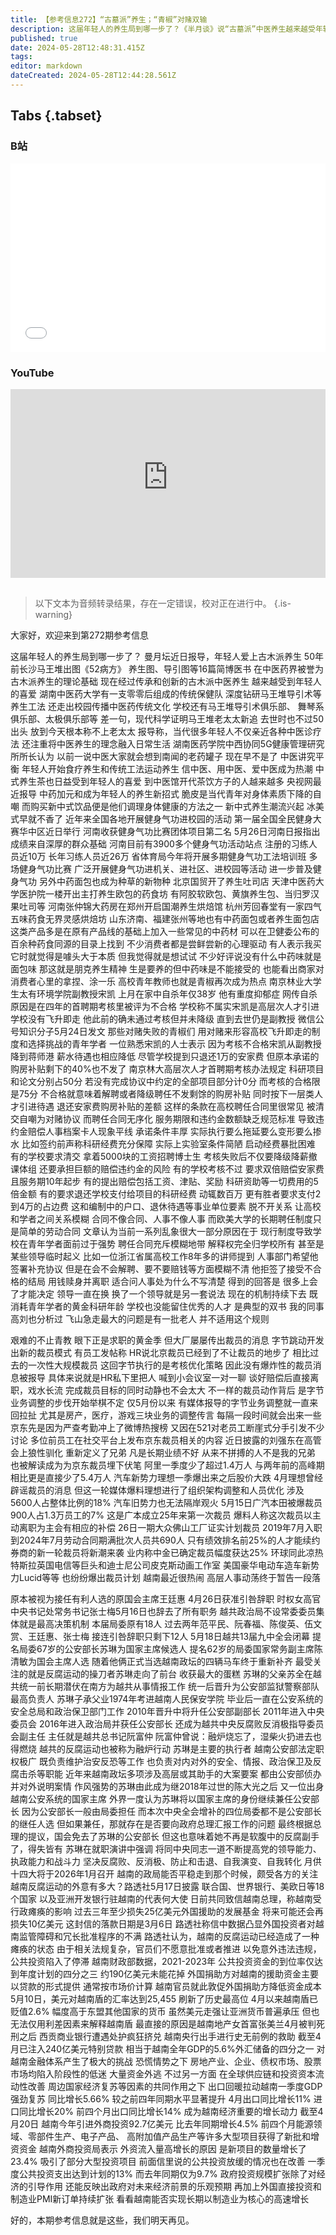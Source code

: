 ```yaml
---
title: 【参考信息272】“古墓派”养生；“青椒”对赌双输
description: 这届年轻人的养生局到哪一步了？《半月谈》说“古墓派”中医养生越来越受年轻人喜爱；央视网说《“中药+”缘何成为年轻人的养生新招式？》，中药面包也成为种草新物种，但更多可能是“图一乐”。“青椒”再次成为热点，近乎“对赌协议”的聘任合同无序化，导致违约金赔偿、人事档案卡人现象频现。考核失败后，不仅要降级、降薪、撤课题组，还要承担巨额赔偿违约金的风险。越南反腐推手走向前台，公安部长苏林当上主席，得失皆有。
published: true
date: 2024-05-28T12:48:31.415Z
tags: 
editor: markdown
dateCreated: 2024-05-28T12:44:28.561Z
---
```


## Tabs {.tabset}
### B站
<div style="position: relative; padding: 30% 45%;">
<iframe style="position: absolute; width: 100%; height: 100%; left: 0; top: 0;" src="//player.bilibili.com/player.html?&bvid=BV15T421q7XS&page=1&as_wide=1&high_quality=1&danmaku=1&autoplay=0" scrolling="no" border="0" frameborder="no" framespacing="0" allowfullscreen="true"></iframe>
</div>

### YouTube
<div style="position: relative; padding: 30% 45%;">
<iframe style="position: absolute; top: 0; left: 0; width: 100%; height: 100%;" src="https://www.youtube-nocookie.com/embed/YouTubeVID" title="YouTube video player" frameborder="0" allow="accelerometer; autoplay; clipboard-write; encrypted-media; gyroscope; picture-in-picture" allowfullscreen></iframe>
</div>

## 

> 以下文本为音频转录结果，存在一定错误，校对正在进行中。
{.is-warning}

大家好，欢迎来到第272期参考信息

这届年轻人的养生局到哪一步了？
曼月坛近日报导，年轻人爱上古木派养生
50年前长沙马王堆出图《52病方》
养生图、导引图等16篇简博医书
在中医药界被誉为古木派养生的理论基础
现在经过传承和创新的古木派中医养生
越来越受到年轻人的喜爱
湖南中医药大学有一支零零后组成的传统保健队
深度钻研马王堆导引术等养生工法
还走出校园传播中医药传统文化
学校还有马王堆导引术俱乐部、
舞琴系俱乐部、太极俱乐部等
差一句，现代科学证明马王堆老太太新追
去世时也不过50出头
放到今天根本称不上老太太
报导称，当代很多年轻人不仅亲近各种中医诊疗法
还注重将中医养生的理念融入日常生活
湖南医药学院中西协同5G健康管理研究所所长认为
以前一说中医大家就会想到南闻的老药罐子
现在早不是了
中医讲究平衡
年轻人开始食疗养生和传统工法运动养生
信中医、用中医、爱中医成为热潮
中式养生茶也日益受到年轻人的喜爱
到中医馆开代茶饮方子的人越来越多
央视网最近报导
中药加元和成为年轻人的养生新招式
脆皮是当代青年对身体素质下降的自嘲
而购买新中式饮品便是他们调理身体健康的方法之一
新中式养生潮流兴起
冰美式早就不香了
近年来全国各地开展健身气功进校园的活动
第一届全国全民健身大赛华中区近日举行
河南收获健身气功比赛团体项目第二名
5月26日河南日报指出
成绩来自深厚的群众基础
河南目前有3900多个健身气功活动站点
注册的习练人员近10万
长年习练人员近26万
省体育局今年将开展多期健身气功工法培训班
多场健身气功比赛
广泛开展健身气功进机关、进社区、进校园等活动
进一步普及健身气功
另外中药面包也成为种草的新物种
北京国贸开了养生吐司店
天津中医药大学医护院一楼开出主打养生欧包的药食坊
有阿胶软欧包、黄旗养生包、当归罗汉果吐司等
河南张仲锦大药房在郑州开启国潮养生烘焙馆
杭州芳回春堂有一家四气五味药食无界灵感烘焙坊
山东济南、福建张州等地也有中药面包或者养生面包店
这类产品多是在原有产品线的基础上加入一些常见的中药材
可以在卫健委公布的百余种药食同源的目录上找到
不少消费者都是尝鲜尝新的心理驱动
有人表示我买它时就觉得是噱头大于本质
但我觉得就是想试试
不少好评说没有什么中药味就是面包味
那这就是朋克养生精神
生是要养的但中药味是不能接受的
也能看出商家对消费者心里的拿捏、涂一乐
高校青年教师也就是青椒再次成为热点
南京林业大学生太有环境学院副教授宋凯
上月在家中自杀年仅38岁
他有重度抑郁症
网传自杀原因是在四年的首聘期考核里被评为不合格
学校称不属实宋凯是高层次人才引进
学校没有飞升即走
他此前的确未通过考核但并未降级
直到去世仍是副教授
微信公号知识分子5月24日发文
那些对赌失败的青椒们
用对赌来形容高校飞升即走的制度和选择挑战的青年学者
一位熟悉宋凯的人士表示
因为考核不合格宋凯从副教授降到蒋师港
薪水待遇也相应降低
尽管学校提到只退还1万的安家费
但原本承诺的购房补贴剩下的40%也不发了
南京林大高层次人才首聘期考核办法规定
科研项目和论文分别占50分
若没有完成协议中约定的全部项目部分计0分
而考核的合格限是75分
不合格就意味着解聘或者降级聘任不发剩馀的购房补贴
同时按下一层类人才引进待遇
退还安家费购房补贴的差额
这样的条款在高校聘任合同里很常见
被清交自嘲为对赌协议
而聘任合同无序化
服务期限和违约金数额缺乏规范标准
导致违约金赔偿人事档案卡人现象平线
承诺条件丰厚
实际执行要么拖延要么变形要么掺水
比如签约前声称科研经费充分保障
实际上实验室条件简陋
启动经费暴批困难
有的学校要求清交
拿着5000块的工资招聘博士生
考核失败后不仅要降级降薪撤课体组
还要承担巨额的赔偿违约金的风险
有的学校考核不过
要求双倍赔偿安家费且服务期10年起步
有的提出赔偿包括工资、津贴、奖励
科研资助等一切费用的5倍金额
有的要求退还学校支付给项目的科研经费
动辄数百万
更有胜者要求支付2到4万的占边费
这和编制中的户口、退休待遇等事业单位要素
脱不开关系
让高校和学者之间关系模糊
合同不像合同、人事不像人事
而欧美大学的长期聘任制度只是简单的劳动合同
文章认为当前一系列乱象很大一部分原因在于
现行制度导致学校在青年学者面前过于强势
聘任合同充斥模糊地带
解释权完全归学校所有
甚至是某些领导临时起义
比如一位浙江省属高校工作8年多的讲师提到
人事部门希望他签署补充协议
但是在会不会解聘、要不要赔钱等方面模糊不清
他拒签了接受不合格的结局
用钱赎身并离职
适合问人事处为什么不写清楚
得到的回答是
很多上会了才能决定
领导一直在换
换了一个领导就是另一套说法
现在的机制持续下去
既消耗青年学者的黄金科研年龄
学校也没能留住优秀的人才
是典型的双书
我的同事高刘也分析过
飞山急走最大的问题是有一批老人
并不适用这个规则


艰难的不止青教
眼下正是求职的黄金季
但大厂屡屡传出裁员的消息
字节跳动开发出新的裁员模式
有员工发帖称
HR说北京裁员已经到了不让裁员的地步了
相比过去的一次性大规模裁员
这回字节执行的是考核优化策略
因此没有爆炸性的裁员消息被报导
具体来说就是HR私下里把人
喊到小会议室一对一聊
谈好赔偿后直接离职，戏水长流
完成裁员目标的同时动静也不会太大
不一样的裁员动作背后
是字节业务调整的步伐开始举棋不定
仅5月份以来
有媒体报导的字节业务调整就一直来回拉扯
尤其是房产，医疗，游戏三块业务的调整传言
每隔一段时间就会出来一些
京东先是因为严查考勤冲上了微博热搜榜
又因在521对老员工断崖式分手引发不少讨论
多位前员工在社交平台上发布京东裁员相关的内容
近日披露的刘强东在高管会上狼性驯化
重新定义了兄弟
凡是长期业绩不好
从来不拼搏的人不是我的兄弟
也被解读成为为京东裁员埋下伏笔
阿里一季度少了超过1.4万人
与两年前的高峰期相比更是直接少了5.4万人
汽车新势力理想一季爆出来之后股价大跌
4月理想曾经辟谣裁员的消息
但这一轮媒体爆料理想进行了组织架构调整和人员优化
涉及5600人占整体比例的18%
汽车旧势力也无法隔岸观火
5月15日广汽本田被爆裁员900人占1.3万员工的7%
这是广本成立25年来第一次裁员
爆料人称这次裁员以主动离职为主会有相应的补偿
26日一期大众佛山工厂证实计划裁员
2019年7月入职到2024年7月劳动合同期满批次人员共690人
只有绩效排名前25%的人才能续约
券商的新一轮裁员将新潮来袭
业内称中金已确定裁员幅度获达25%
环球同此凉热
特斯拉英国电信等巨头和迪士尼公司皮克斯动画工作室
美国豪华电动车造车新势力Lucid等等
也纷纷爆出裁员计划
越南最近很热闹
高层人事动荡终于暂告一段落
 
原本被视为接任有利人选的原国会主席王廷惠
4月26日获准引咎辞职
时权女高官中央书记处常务书记张士梅5月16日也辞去了所有职务
越共政治局不设常委委员集体就是最高决策机制
本届局委原有18人
过去两年范平民、阮春福、陈俊英、伍文赏、王廷惠、张士梅
接连引咎辞职只剩下12人
5月18日越共13届九中全会闭幕
提名局委67岁的公安部长苏琳为国家主席候选人
提名62岁的局委国家常务副主席陈清敏为国会主席人选
随着他俩正式当选越南政坛的四辆马车终于重新补齐
最受关注的就是反腐运动的操刀者苏琳走向了前台
收获最大的蛋糕
苏琳的父亲苏全在越共统一前长期潜伏在南方为越共从事情报工作
统一后晋升为公安部监狱警察部队最高负责人
苏琳子承父业1974年考进越南人民保安学院
毕业后一直在公安系统的安全总局和政治保卫部门工作
2010年晋升中将升任公安部副部长
2011年进入中央委员会
2016年进入政治局并获任公安部长
还成为越共中央反腐败反消极指导委员会副主任
主任就是越共总书记阮富仲
阮富仲曾说：融炉烧忘了，湿柴火扔进去也得燃烧
越共的反腐运动也被称为融炉行动
苏琳是主要的执行者
越南公安部法定职权极广
既负责维护治安反恐等工作
也负责对内对外的安全、情报、政治保卫及反腐击杀等职能
近年来越南政坛多项涉及高层或其助手的大案要案
都由公安部侦办并对外说明案情
作风强势的苏琳由此成为继2018年过世的陈大光之后
又一位出身越南公安系统的国家主席
外界一度认为苏琳将以国家主席的身份继续兼任公安部长
因为公安部长一般由局委担任
而本次中央全会增补的四位局委都不是公安部长的继任人选
但如果兼任，那就存在是否要向政府总理汇报工作的问题
最终根据总理的提议，国会免去了苏琳的公安部长
但这也意味着她不再是软腹中的反腐副手了，得失皆有
苏琳在就职演讲中强调
将同中央同志一道不断提高党的领导能力、执政能力和战斗力
坚决反腐败、反消极、防止和击退、自我演变、自我转化
月供十四大将于2026年1月召开
越南的政局能否平稳走到那个时候，颇受各方的关注
越南反腐运动的外意有多大？路透社5月17日披露
联合国、世界银行、美欧日等18个国家
以及亚洲开发银行驻越南的代表何大使
日前共同致信越南总理，称越南受行政瘫痪的影响
过去三年至少损失25亿美元外国援助的发展基金
将来可能还会再损失10亿美元
这封信的落款日期是3月6日
路透社称信中数据凸显外国投资者对越南监管障碍和冗长批准程序的不满
路透社认为，越南的反腐运动已经造成了一种瘫痪的状态
由于相关法规复杂，官员们不愿意批准或者推进
以免意外违法违规，公共投资陷入了停滞
越南财政部数据，2021-2023年
公共投资资金的到位率仅达到年度计划的四分之三
约190亿美元未能花掉
外国捐助方对越南的援助资金主要以贷款的形式提供
通常按市场价计算
越南官员就此敦促外国捐助方降低资金成本
5月10日，美元对越南盾的汇率达到25,455
刷新了历史最高位
4月以来越南盾已贬值2.6%
幅度高于东盟其他国家的货币
虽然美元走强让亚洲货币普遍承压
但也无法仅用利差因素来解释越南盾
最直接的原因是越南地产女首富张美兰4月被判死刑之后
西贡商业银行遭遇处护疯狂挤兑
越南央行出手进行史无前例的救助
截至4月已注入240亿美元特别贷款
相当于越南全年GDP的5.6%外汇储备的四分之一
对越南金融体系产生了极大的挑战
恐慌情势之下
房地产业、企业、债权市场、股票市场均陷入阶段性的低迷
大量资金外逃
不过另一方面
在全球供应链和投资资本流动性改善
周边国家经济复苏等因素的共同作用之下
出口回暖拉动越南一季度GDP强劲复苏
同比增长5.66%
较之前四年同期水平显著提升
4月出口同比增长11%
进口同比增长20%
前四个月出口同比增长14%
成为越南经济重要的增长动力
截至4月20日
越南今年引进外商投资92.7亿美元
比去年同期增长4.5%
前四个月能源领域、零部件生产、电子产品、
高附加值产品生产等许多大型项目获得了新批和增资资金
越南外商投资局表示
外资流入量高增长的原因
是新项目的数量增长了23.4%
吸引了部分大型投资项目
前面信里说的公共投资放缓的情况也在改善
一季度公共投资支出达到计划的13%
而去年同期仅为9.7%
政府投资规模扩张除了对经济的引导作用
还能反映出政府对未来经济前景的乐观预期
再加上外国直接投资和制造业PMI新订单持续扩张
看看越南能否实现长期以制造业为核心的高速增长

好的，本期参考信息就是这些，我们明天再见。

